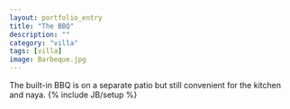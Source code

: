 ```yaml
---
layout: portfolio_entry
title: "The BBQ"
description: ""
category: "villa"
tags: [villa]
image: Barbeque.jpg
---
```

The built-in BBQ is on a separate patio but still convenient for the kitchen and naya.
{% include JB/setup %}
